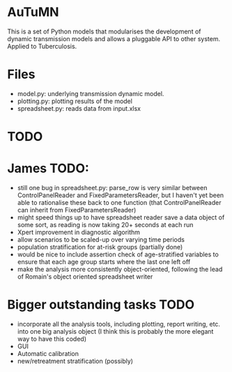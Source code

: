   
AuTuMN  
======  
  
This is a set of Python models that modularises the development of dynamic transmission models and allows a
pluggable API to other system. Applied to Tuberculosis.

# Files
  
- model.py: underlying transmission dynamic model.  
- plotting.py: plotting results of the model  
- spreadsheet.py: reads data from input.xlsx  


# TODO  
  
# James TODO:
- still one bug in spreadsheet.py: parse_row is very similar between
    ControlPanelReader and FixedParametersReader, but I haven't yet
    been able to rationalise these back to one function (that
    ControlPanelReader can inherit from FixedParametersReader)
- might speed things up to have spreadsheet reader save a data object of
    some sort, as reading is now taking 20+ seconds at each run
- Xpert improvement in diagnostic algorithm
- allow scenarios to be scaled-up over varying time periods
- population stratification for at-risk groups (partially done)
- would be nice to include assertion check of age-stratified variables
    to ensure that each age group starts where the last one left off
- make the analysis more consistently object-oriented, following the lead
    of Romain's object oriented spreadsheet writer

# Bigger outstanding tasks TODO
- incorporate all the analysis tools, including plotting, report writing, etc. into one
    big analysis object (I think this is probably the more elegant way to have this coded)
- GUI
- Automatic calibration
- new/retreatment stratification (possibly)




